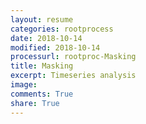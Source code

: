 ```yaml
---
layout: resume
categories: rootprocess
date: 2018-10-14
modified: 2018-10-14
processurl: rootproc-Masking
title: Masking
excerpt: Timeseries analysis
image: 
comments: True
share: True
---
```

